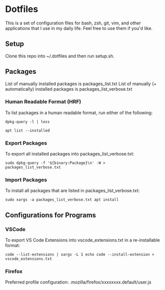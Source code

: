# Dotfiles
This is a set of configuration files for bash, zsh, git, vim, and other applications that I use in my daily life. Feel free to use them if you'd like.

## Setup
Clone this repo into ~/.dotfiles and then run setup.sh.

## Packages
List of manually installed packages is packages_list.txt
List of manually (+ automatically) installed packages is packages_list_verbose.txt

### Human Readable Format (HRF)
To list packages in a human readable format, run either of the following:

```dpkg-query -l | less```

```apt list --installed```

### Export Packages
To export all installed packages into packages_list_verbose.txt:

```sudo dpkg-query -f '${binary:Package}\n' -W > packages_list_verbose.txt```

### Import Packages
To install all packages that are listed in packages_list_verbose.txt:

```sudo xargs -a packages_list_verbose.txt apt install```

## Configurations for Programs
### VSCode
To export VS Code Extensions into vscode_extensions.txt in a re-installable format:

```code --list-extensions | xargs -L 1 echo code --install-extension > vscode_extensions.txt```

### Firefox
Preferred profile configuration:
.mozilla/firefox/xxxxxxxx.default/user.js
